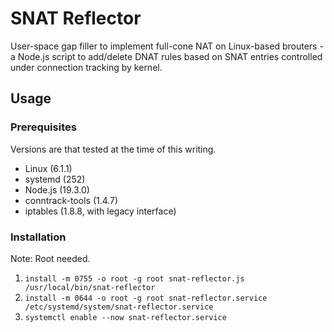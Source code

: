 # SNAT Reflector

User-space gap filler to implement full-cone NAT on Linux-based brouters - a Node.js script to add/delete DNAT rules based on SNAT entries controlled under connection tracking by kernel.

## Usage

### Prerequisites

Versions are that tested at the time of this writing.

- Linux (6.1.1)
- systemd (252)
- Node.js (19.3.0)
- conntrack-tools (1.4.7)
- iptables (1.8.8, with legacy interface)

### Installation

Note: Root needed.

1.  `install -m 0755 -o root -g root snat-reflector.js /usr/local/bin/snat-reflector`
2.  `install -m 0644 -o root -g root snat-reflector.service /etc/systemd/system/snat-reflector.service`
3.  `systemctl enable --now snat-reflector.service`
